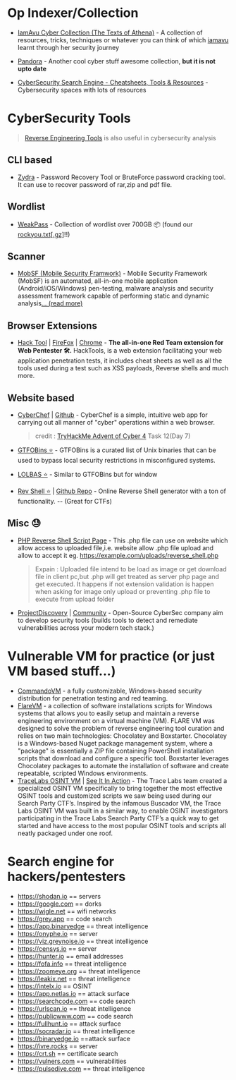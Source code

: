 # Op Indexer/Collection

-   [IamAvu Cyber Collection (The Texts of Athena)](https://iamavu.gitbook.io) - A collection of resources, tricks, techniques or whatever you can think of which [iamavu](https://github.com/iamavu) learnt through her security journey

-   [Pandora](https://github.com/hckpls/pandora) - Another cool cyber stuff awesome collection, **but it is not upto date**

-   [CyberSecurity Search Engine - Cheatsheets, Tools & Resources](https://hero.page/cybersecurity) - Cybersecurity spaces with lots of resources

# CyberSecurity Tools

> [Reverse Engineering Tools](../Tools/Reverse-Engineering-Tools.md) is also useful in cybersecurity analysis

## CLI based

-   [Zydra](https://github.com/hamedA2/Zydra) - Password Recovery Tool or BruteForce password cracking tool. It can use to recover password of rar,zip and pdf file.

## Wordlist

-   [WeakPass](https://weakpass.com/) - Collection of wordlist over 700GB 📦 (found our [rockyou.txt[.gz]](https://weakpass.com/wordlist/90)!!)

## Scanner

-   [MobSF (Mobile Security Framwork)](https://mobsf.live/) - Mobile Security Framework (MobSF) is an automated, all-in-one mobile application (Android/iOS/Windows) pen-testing, malware analysis and security assessment framework capable of performing static and dynamic analysis[... (read more)](https://mobsf.live/about)

## Browser Extensions

-   [Hack Tool](https://github.com/LasCC/Hack-Tools) | [FireFox](https://addons.mozilla.org/en-US/firefox/addon/hacktools/) | [Chrome](https://chrome.google.com/webstore/detail/hack-tools/cmbndhnoonmghfofefkcccljbkdpamhi?hl=en) - **The all-in-one Red Team extension for Web Pentester 🛠.** HackTools, is a web extension facilitating your web application penetration tests, it includes cheat sheets as well as all the tools used during a test such as XSS payloads, Reverse shells and much more.

## Website based

-   [CyberChef](https://gchq.github.io/CyberChef/) | [Github](https://github.com/gchq/CyberChef/) - CyberChef is a simple, intuitive web app for carrying out all manner of "cyber" operations within a web browser.

    > credit : [TryHackMe Advent of Cyber 4](https://tryhackme.com/room/adventofcyber4) Task 12(Day 7)

-   [GTFOBins ⭐](https://GTFOBins.github.io) - GTFOBins is a curated list of Unix binaries that can be used to bypass local security restrictions in misconfigured systems.

-   [LOLBAS ⭐](https://lolbas-project.github.io/) - Similar to GTFOBins but for window

-   [Rev Shell ⭐](https://www.revshells.com/) | [Github Repo](https://github.com/0dayCTF/reverse-shell-generator) - Online Reverse Shell generator with a ton of functionality. -- (Great for CTFs)

## Misc 😓

-   [PHP Reverse Shell Script Page](https://github.com/pentestmonkey/php-reverse-shell) - This .php file can use on website which allow access to uploaded file,i.e. website allow .php file upload and allow to accept it eg. https://example.com/uploads/reverse_shell.php

    > Expain : Uploaded file intend to be load as image or get download file in client pc,but .php will get treated as server php page and get executed. It happens if not extension validation is happen when asking for image only upload or preventing .php file to execute from upload folder

-   [ProjectDiscovery](https://github.com/projectdiscovery) | [Community](https://projectdiscovery.io/#/community) - Open-Source CyberSec company aim to develop security tools (builds tools to detect and remediate vulnerabilities across your modern tech stack.)

# Vulnerable VM for practice (or just VM based stuff...)

-   [CommandoVM](https://github.com/mandiant/commando-vm) - a fully customizable, Windows-based security distribution for penetration testing and red teaming.
-   [FlareVM](https://github.com/mandiant/flare-vm) - a collection of software installations scripts for Windows systems that allows you to easily setup and maintain a reverse engineering environment on a virtual machine (VM). FLARE VM was designed to solve the problem of reverse engineering tool curation and relies on two main technologies: Chocolatey and Boxstarter. Chocolatey is a Windows-based Nuget package management system, where a "package" is essentially a ZIP file containing PowerShell installation scripts that download and configure a specific tool. Boxstarter leverages Chocolatey packages to automate the installation of software and create repeatable, scripted Windows environments.
-   [TraceLabs OSINT VM](https://www.tracelabs.org/initiatives/osint-vm) | [See It In Action](https://youtu.be/jjK0nvmOeUA) - The Trace Labs team created a specialized OSINT VM specifically to bring together the most effective OSINT tools and customized scripts we saw being used during our Search Party CTF’s. Inspired by the infamous Buscador VM, the Trace Labs OSINT VM was built in a similar way, to enable OSINT investigators participating in the Trace Labs Search Party CTF’s a quick way to get started and have access to the most popular OSINT tools and scripts all neatly packaged under one roof.

# Search engine for hackers/pentesters

-   https://shodan.io == servers
-   https://google.com == dorks
-   https://wigle.net == wifi networks
-   https://grey.app == code search
-   https://app.binaryedge == threat intelligence
-   https://onyphe.io == server
-   https://viz.greynoise.io == threat intelligence
-   https://censys.io == server
-   https://hunter.io == email addresses
-   https://fofa.info == threat intelligence
-   https://zoomeye.org == threat intelligence
-   https://leakix.net == threat intelligence
-   https://intelx.io == OSINT
-   https://app.netlas.io == attack surface
-   https://searchcode.com == code search
-   https://urlscan.io == threat intelligence
-   https://publicwww.com == code search
-   https://fullhunt.io == attack surface
-   https://socradar.io == threat intelligence
-   https://binaryedge.io ==attack surface
-   https://ivre.rocks == server
-   https://crt.sh == certificate search
-   https://vulners.com == vulnerabilities
-   https://pulsedive.com == threat intelligence
